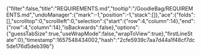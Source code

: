 {"filter":false,"title":"REQUIREMENTS.md","tooltip":"/GoodieBag/REQUIREMENTS.md","undoManager":{"mark":-1,"position":-1,"stack":[]},"ace":{"folds":[],"scrolltop":0,"scrollleft":0,"selection":{"start":{"row":4,"column":14},"end":{"row":4,"column":14},"isBackwards":false},"options":{"guessTabSize":true,"useWrapMode":false,"wrapToView":true},"firstLineState":0},"timestamp":1657548434002,"hash":"2cfe5939c7aa7d44a1f48cf7dc5de176d5deb39b"}
